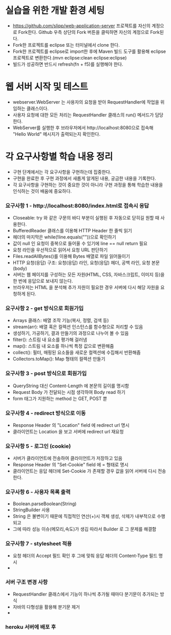 # 실습을 위한 개발 환경 세팅
* https://github.com/slipp/web-application-server 프로젝트를 자신의 계정으로 Fork한다. Github 우측 상단의 Fork 버튼을 클릭하면 자신의 계정으로 Fork된다.
* Fork한 프로젝트를 eclipse 또는 터미널에서 clone 한다.
* Fork한 프로젝트를 eclipse로 import한 후에 Maven 빌드 도구를 활용해 eclipse 프로젝트로 변환한다.(mvn eclipse:clean eclipse:eclipse)
* 빌드가 성공하면 반드시 refresh(fn + f5)를 실행해야 한다.

# 웹 서버 시작 및 테스트
* webserver.WebServer 는 사용자의 요청을 받아 RequestHandler에 작업을 위임하는 클래스이다.
* 사용자 요청에 대한 모든 처리는 RequestHandler 클래스의 run() 메서드가 담당한다.
* WebServer를 실행한 후 브라우저에서 http://localhost:8080으로 접속해 "Hello World" 메시지가 출력되는지 확인한다.

# 각 요구사항별 학습 내용 정리
* 구현 단계에서는 각 요구사항을 구현하는데 집중한다. 
* 구현을 완료한 후 구현 과정에서 새롭게 알게된 내용, 궁금한 내용을 기록한다.
* 각 요구사항을 구현하는 것이 중요한 것이 아니라 구현 과정을 통해 학습한 내용을 인식하는 것이 배움에 중요하다. 

### 요구사항 1 - http://localhost:8080/index.html로 접속시 응답
* Closeable: try 와 같은 구문의 바디 부분이 실행된 후 자동으로 닫히길 원할 때 사용한다.
* BufferedReader 클래스를 이용해 HTTP Header 한 줄씩 읽기
* 헤더의 마지막은 while(!line.equals(""))으로 확인하기
* 값이 null 인 요청이 중복으로 들어올 수 있기에 line == null return 필요
* 요청 라인을 우선적으로 읽어서 요청 URL 판단하기
* Files.readAllBytes()를 이용해 Bytes 배열로 파일 읽어들이기
* HTTP 요청(응답) 구조: 요청(응답) 라인, 요청(응답) 헤더, 공백 라인, 요청 본문(body)
* 서버는 웹 페이지를 구성하는 모든 자원(HTML, CSS, 자바스크립트, 이미지 등)을 한 번에 응답으로 보내지 않는다.
* 브라우저는 HTML 을 분석해 추가 자원이 필요한 경우 서버에 다시 해당 자원을 요청하게 된다.

### 요구사항 2 - get 방식으로 회원가입
* Arrays 클래스: 배열 조작 기능(복사, 정렬, 검색 등)
* stream(arr): 배열 혹은 컬렉션 인스턴스를 함수형으로 처리할 수 있음
* 생성하기, 가공하기, 결과 만들기의 과정으로 나누어 볼 수 있음
* filter(): 스트림 내 요소를 평가해 걸러냄
* map(): 스트림 내 요소를 하나씩 특정 값으로 변환해줌
* collect(): 필터, 매핑된 요소들을 새로운 컬렉션에 수집해서 반환해줌
* Collectors.toMap(): Map 형태의 컬렉션 만들기

### 요구사항 3 - post 방식으로 회원가입
* QueryString 대신 Content-Length 에 본문의 길이를 명시함
* Request Body 가 전달되는 시점 생각하여 Body read 하기
* form 태그가 지원하는 method 는 GET, POST 뿐

### 요구사항 4 - redirect 방식으로 이동
* Response Header 의 "Location" field 에 redirect url 명시
* 클라이언트는 Location 을 보고 서버에 redirect url 재요청

### 요구사항 5 - 로그인 (cookie)
* 서버가 클라이언트에 전송하여 클라이언트가 저장하고 있음
* Response Header 의 "Set-Cookie" field 에 <cookie-name>=<cookie-value> 형태로 명시
* 클라이언트는 응답 헤더에 Set-Cookie 가 존재할 경우 값을 읽어 서버에 다시 전송한다.

### 요구사항 6 - 사용자 목록 출력
* Boolean.parseBoolean(String)
* StringBuilder 사용 
* String 은 불변이기 때문에 직접적인 연산(+)시 객체 생성, 삭제가 내부적으로 수행되고
* 그에 따라 성능 이슈(메모리,속도)가 생김 따라서 Builder 로 그 문제를 해결함

### 요구사항 7 - stylesheet 적용
* 요청 헤더의 Accept 필드 확인 후 그에 맞춰 응답 헤더의 Content-Type 필드 명시
* 

### 서버 구조 변경 사항
* RequestHandler 클래스에서 기능이 하나씩 추가될 때마다 분기문이 추가되는 방식
* 자바의 다형성을 활용해 분기문 제거
* 


### heroku 서버에 배포 후
